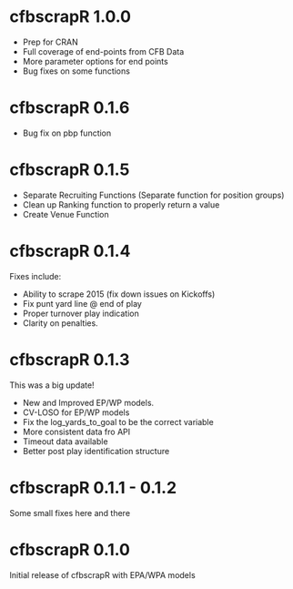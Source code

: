 # cfbscrapR 1.0.0

- Prep for CRAN  
- Full coverage of end-points from CFB Data  
- More parameter options for end points  
- Bug fixes on some functions  

# cfbscrapR 0.1.6

- Bug fix on pbp function  

# cfbscrapR 0.1.5

- Separate Recruiting Functions (Separate function for position groups)  
- Clean up Ranking function to properly return a value  
- Create Venue Function  

# cfbscrapR 0.1.4

Fixes include: 

- Ability to scrape 2015 (fix down issues on Kickoffs)
- Fix punt yard line @ end of play
- Proper turnover play indication
- Clarity on penalties. 

# cfbscrapR 0.1.3

This was a big update!

- New and Improved EP/WP models. 
- CV-LOSO for EP/WP models
- Fix the log_yards_to_goal to be the correct variable
- More consistent data fro API
- Timeout data available
- Better post play identification structure

# cfbscrapR 0.1.1 - 0.1.2

Some small fixes here and there

# cfbscrapR 0.1.0

Initial release of cfbscrapR with EPA/WPA models